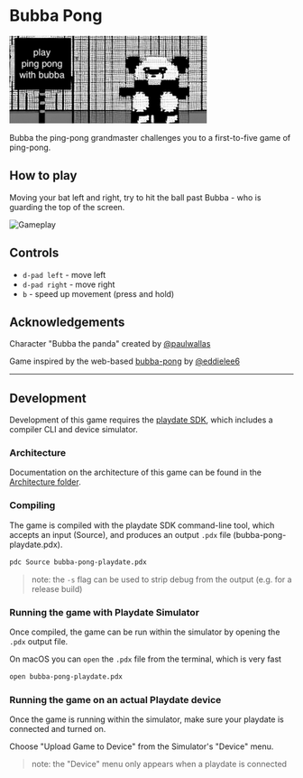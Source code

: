 # Bubba Pong

![Game splash screen](/Source/Images/card.png "Game splash screen")

Bubba the ping-pong grandmaster challenges you to a first-to-five game of ping-pong.

## How to play

Moving your bat left and right, try to hit the ball past Bubba - who is guarding the top of the screen.

<img width="397" alt="Gameplay" src="https://user-images.githubusercontent.com/21317379/192146490-8230c34e-5817-4f8d-85e4-99b7ee5435dd.png">

## Controls

- `d-pad left` - move left
- `d-pad right` - move right
- `b` - speed up movement (press and hold)

## Acknowledgements

Character "Bubba the panda" created by [@paulwallas](https://github.com/paulwallas)

Game inspired by the web-based [bubba-pong](https://github.com/eddielee6/Bubba-Pong) by [@eddielee6](https://github.com/eddielee6)

---

## Development

Development of this game requires the [playdate SDK](https://play.date/dev/), which includes a compiler CLI and device simulator.

### Architecture

Documentation on the architecture of this game can be found in the [Architecture folder](./Architecture/).

### Compiling

The game is compiled with the playdate SDK command-line tool, which accepts an input (Source), and produces an output `.pdx` file (bubba-pong-playdate.pdx).

```bash
pdc Source bubba-pong-playdate.pdx
```

> note: the `-s` flag can be used to strip debug from the output (e.g. for a release build)

### Running the game with Playdate Simulator

Once compiled, the game can be run within the simulator by opening the `.pdx` output file.

On macOS you can `open` the `.pdx` file from the terminal, which is very fast

```bash
open bubba-pong-playdate.pdx
```

### Running the game on an actual Playdate device

Once the game is running within the simulator, make sure your playdate is connected and turned on.

Choose "Upload Game to Device" from the Simulator's "Device" menu.

> note: the "Device" menu only appears when a playdate is connected
